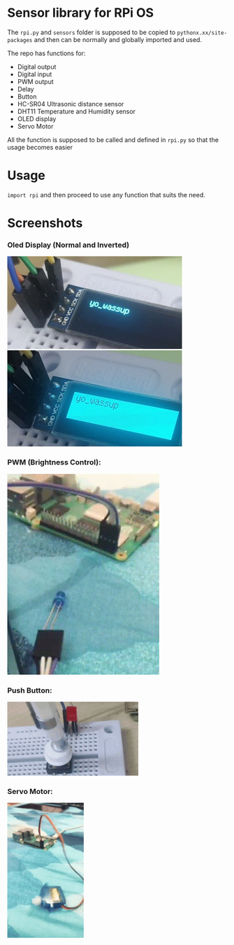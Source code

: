 # Sensor library for RPi OS

The `rpi.py` and `sensors` folder is supposed to be copied to `pythonx.xx/site-packages` and then can be normally and globally imported and used.

The repo has functions for:
 - Digital output
 - Digital input
 - PWM output
 - Delay
 - Button
 - HC-SR04 Ultrasonic distance sensor
 - DHT11 Temperature and Humidity sensor
 - OLED display
 - Servo Motor

 All the function is supposed to be called and defined in `rpi.py` so that the usage becomes easier

# Usage

`import rpi` and then proceed to use any function that suits the need.

# Screenshots

### Oled Display (Normal and Inverted)

<img src=assets/oled.jpg>
<img src="assets/oled inverted.jpg">

<br>

### PWM (Brightness Control):

<img src="assets/PWM (brightness control).gif">

<br>

### Push Button:

<img src=assets/btn.gif>

<br>

### Servo Motor:

<img src=assets/servo.gif>


